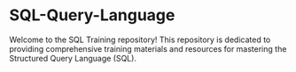 # SQL-Query-Language
Welcome to the SQL Training repository! This repository is dedicated to providing comprehensive training materials and resources for mastering the Structured Query Language (SQL).
